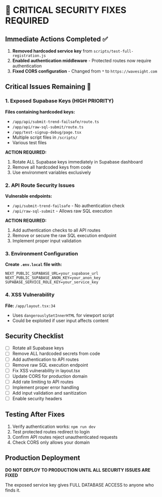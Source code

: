 # 🔴 CRITICAL SECURITY FIXES REQUIRED

## Immediate Actions Completed ✅
1. **Removed hardcoded service key** from `scripts/test-full-registration.js`
2. **Enabled authentication middleware** - Protected routes now require authentication
3. **Fixed CORS configuration** - Changed from `*` to `https://wavesight.com`

## Critical Issues Remaining 🚨

### 1. Exposed Supabase Keys (HIGH PRIORITY)
**Files containing hardcoded keys:**
- `/app/api/submit-trend-failsafe/route.ts`
- `/app/api/raw-sql-submit/route.ts`
- `/app/test-signup-debug/page.tsx`
- Multiple script files in `/scripts/`
- Various test files

**ACTION REQUIRED:**
1. Rotate ALL Supabase keys immediately in Supabase dashboard
2. Remove all hardcoded keys from code
3. Use environment variables exclusively

### 2. API Route Security Issues
**Vulnerable endpoints:**
- `/api/submit-trend-failsafe` - No authentication check
- `/api/raw-sql-submit` - Allows raw SQL execution

**ACTION REQUIRED:**
1. Add authentication checks to all API routes
2. Remove or secure the raw SQL execution endpoint
3. Implement proper input validation

### 3. Environment Configuration
**Create `.env.local` file with:**
```env
NEXT_PUBLIC_SUPABASE_URL=your_supabase_url
NEXT_PUBLIC_SUPABASE_ANON_KEY=your_anon_key
SUPABASE_SERVICE_ROLE_KEY=your_service_key
```

### 4. XSS Vulnerability
**File:** `/app/layout.tsx:34`
- Uses `dangerouslySetInnerHTML` for viewport script
- Could be exploited if user input affects content

## Security Checklist
- [ ] Rotate all Supabase keys
- [ ] Remove ALL hardcoded secrets from code
- [ ] Add authentication to API routes
- [ ] Remove raw SQL execution endpoint
- [ ] Fix XSS vulnerability in layout.tsx
- [ ] Update CORS for production domain
- [ ] Add rate limiting to API routes
- [ ] Implement proper error handling
- [ ] Add input validation and sanitization
- [ ] Enable security headers

## Testing After Fixes
1. Verify authentication works: `npm run dev`
2. Test protected routes redirect to login
3. Confirm API routes reject unauthenticated requests
4. Check CORS only allows your domain

## Production Deployment
**DO NOT DEPLOY TO PRODUCTION UNTIL ALL SECURITY ISSUES ARE FIXED**

The exposed service key gives FULL DATABASE ACCESS to anyone who finds it.
